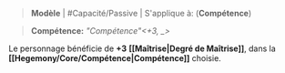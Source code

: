 > **Modèle** | #Capacité/Passive  |
> S'applique à: (**Compétence**)

> **Compétence:** _"Compétence"<+3, \_>_

Le personnage bénéficie de **+3** **[[Maîtrise|Degré de Maîtrise]]**, dans la **[[Hegemony/Core/Compétence|Compétence]]** choisie.